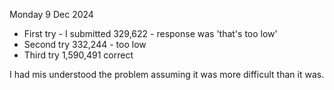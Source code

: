 Monday 9 Dec 2024

- First try - I submitted 329,622 - response was 'that's too low'
- Second try 332,244 - too low
- Third try 1,590,491 correct

I had mis understood the problem assuming it was more difficult than it was.
